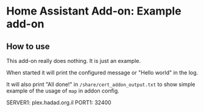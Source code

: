 # Home Assistant Add-on: Example add-on

## How to use

This add-on really does nothing. It is just an example.

When started it will print the configured message or "Hello world" in the log.

It will also print "All done!" in `/share/cert_addon_output.txt` to show
simple example of the usage of `map` in addon config.

SERVER1: plex.hadad.org.il
PORT1: 32400
